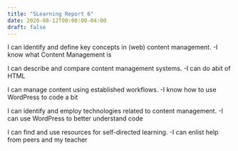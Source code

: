 ```yaml
---
title: "SLearning Report 6"
date: 2020-08-12T00:00:00-04:00
draft: false
---
```


  I can identify and define key concepts in (web) content management.
   -I know what Content Management is 
   
  I can describe and compare content management systems.
   -I can do abit of HTML
 
 I can manage content using established workflows.
   -I know how to use WordPress to code a bit 
 
 I can identify and employ technologies related to content management.
    -I can use WordPress to better understand code
 
 I can find and use resources for self-directed learning.
     -I can enlist help from peers and my teacher
